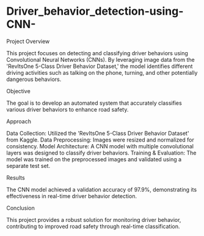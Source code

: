 # Driver_behavior_detection-using-CNN-

Project Overview

This project focuses on detecting and classifying driver behaviors using Convolutional Neural Networks (CNNs). By leveraging image data from the 'RevItsOne 5-Class Driver Behavior Dataset,' the model identifies different driving activities such as talking on the phone, turning, and other potentially dangerous behaviors.


Objective

The goal is to develop an automated system that accurately classifies various driver behaviors to enhance road safety.


Approach

Data Collection: Utilized the 'RevItsOne 5-Class Driver Behavior Dataset' from Kaggle.
Data Preprocessing: Images were resized and normalized for consistency.
Model Architecture: A CNN model with multiple convolutional layers was designed to classify driver behaviors.
Training & Evaluation: The model was trained on the preprocessed images and validated using a separate test set.

Results

The CNN model achieved a validation accuracy of 97.9%, demonstrating its effectiveness in real-time driver behavior detection.


Conclusion

This project provides a robust solution for monitoring driver behavior, contributing to improved road safety through real-time classification.

